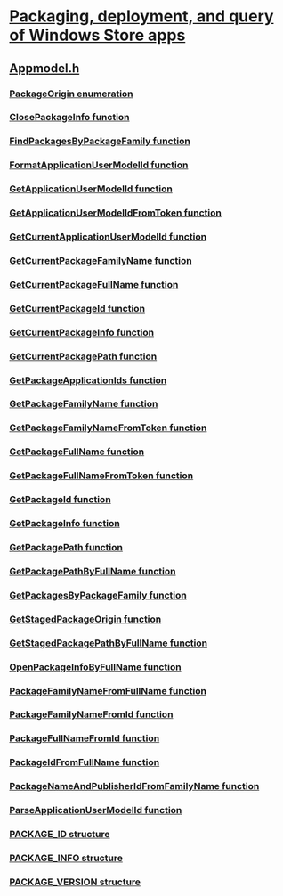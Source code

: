 # [Packaging, deployment, and query of Windows Store apps](../_appxpkg/index.md)
## [Appmodel.h](index.md)
### [PackageOrigin enumeration](../appmodel/ne-appmodel-packageorigin.md)
### [ClosePackageInfo function](../appmodel/nf-appmodel-closepackageinfo.md)
### [FindPackagesByPackageFamily function](../appmodel/nf-appmodel-findpackagesbypackagefamily.md)
### [FormatApplicationUserModelId function](../appmodel/nf-appmodel-formatapplicationusermodelid.md)
### [GetApplicationUserModelId function](../appmodel/nf-appmodel-getapplicationusermodelid.md)
### [GetApplicationUserModelIdFromToken function](../appmodel/nf-appmodel-getapplicationusermodelidfromtoken.md)
### [GetCurrentApplicationUserModelId function](../appmodel/nf-appmodel-getcurrentapplicationusermodelid.md)
### [GetCurrentPackageFamilyName function](../appmodel/nf-appmodel-getcurrentpackagefamilyname.md)
### [GetCurrentPackageFullName function](../appmodel/nf-appmodel-getcurrentpackagefullname.md)
### [GetCurrentPackageId function](../appmodel/nf-appmodel-getcurrentpackageid.md)
### [GetCurrentPackageInfo function](../appmodel/nf-appmodel-getcurrentpackageinfo.md)
### [GetCurrentPackagePath function](../appmodel/nf-appmodel-getcurrentpackagepath.md)
### [GetPackageApplicationIds function](../appmodel/nf-appmodel-getpackageapplicationids.md)
### [GetPackageFamilyName function](../appmodel/nf-appmodel-getpackagefamilyname.md)
### [GetPackageFamilyNameFromToken function](../appmodel/nf-appmodel-getpackagefamilynamefromtoken.md)
### [GetPackageFullName function](../appmodel/nf-appmodel-getpackagefullname.md)
### [GetPackageFullNameFromToken function](../appmodel/nf-appmodel-getpackagefullnamefromtoken.md)
### [GetPackageId function](../appmodel/nf-appmodel-getpackageid.md)
### [GetPackageInfo function](../appmodel/nf-appmodel-getpackageinfo.md)
### [GetPackagePath function](../appmodel/nf-appmodel-getpackagepath.md)
### [GetPackagePathByFullName function](../appmodel/nf-appmodel-getpackagepathbyfullname.md)
### [GetPackagesByPackageFamily function](../appmodel/nf-appmodel-getpackagesbypackagefamily.md)
### [GetStagedPackageOrigin function](../appmodel/nf-appmodel-getstagedpackageorigin.md)
### [GetStagedPackagePathByFullName function](../appmodel/nf-appmodel-getstagedpackagepathbyfullname.md)
### [OpenPackageInfoByFullName function](../appmodel/nf-appmodel-openpackageinfobyfullname.md)
### [PackageFamilyNameFromFullName function](../appmodel/nf-appmodel-packagefamilynamefromfullname.md)
### [PackageFamilyNameFromId function](../appmodel/nf-appmodel-packagefamilynamefromid.md)
### [PackageFullNameFromId function](../appmodel/nf-appmodel-packagefullnamefromid.md)
### [PackageIdFromFullName function](../appmodel/nf-appmodel-packageidfromfullname.md)
### [PackageNameAndPublisherIdFromFamilyName function](../appmodel/nf-appmodel-packagenameandpublisheridfromfamilyname.md)
### [ParseApplicationUserModelId function](../appmodel/nf-appmodel-parseapplicationusermodelid.md)
### [PACKAGE_ID structure](../appmodel/ns-appmodel-package_id.md)
### [PACKAGE_INFO structure](../appmodel/ns-appmodel-package_info.md)
### [PACKAGE_VERSION structure](../appmodel/ns-appmodel-package_version.md)
